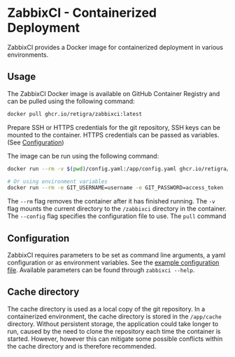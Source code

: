 # ZabbixCI - Containerized Deployment

ZabbixCI provides a Docker image for containerized deployment in various
environments.

## Usage

The ZabbixCI Docker image is available on GitHub Container Registry and can be
pulled using the following command:

```bash
docker pull ghcr.io/retigra/zabbixci:latest
```

Prepare SSH or HTTPS credentials for the git repository, SSH keys can be mounted
to the container. HTTPS credentials can be passed as variables. (See
[Configuration](#configuration))

The image can be run using the following command:

```bash
docker run --rm -v $(pwd)/config.yaml:/app/config.yaml ghcr.io/retigra/zabbixci:latest --config /app/config.yaml pull -vv

# Or using environment variables
docker run --rm -e GIT_USERNAME=username -e GIT_PASSWORD=access_token -e REMOTE=https://github.com/YOUR_USER/REPO_NAME.git ghcr.io/retigra/zabbixci:latest push -vv
```

The `--rm` flag removes the container after it has finished running. The `-v`
flag mounts the current directory to the `/zabbixci` directory in the container.
The `--config` flag specifies the configuration file to use. The `pull` command

## Configuration

ZabbixCI requires parameters to be set as command line arguments, a yaml
configuration or as environment variables. See the
[example configuration file](config.yaml.example). Available parameters can be
found through `zabbixci --help`.

## Cache directory

The cache directory is used as a local copy of the git repository. In a
containerized environment, the cache directory is stored in the `/app/cache`
directory. Without persistent storage, the application could take longer to run,
caused by the need to clone the repository each time the container is started.
However, however this can mitigate some possible conflicts within the cache
directory and is therefore recommended.
